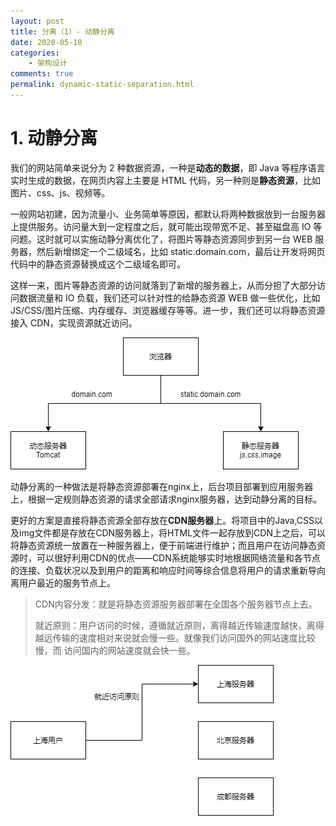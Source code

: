 ```yaml
---
layout: post
title: 分离（1）- 动静分离
date: 2020-05-10
categories:
    - 架构设计
comments: true
permalink: dynamic-static-separation.html
---
```


# 1. 动静分离

我们的网站简单来说分为 2 种数据资源，一种是**动态的数据**，即 Java 等程序语言实时生成的数据，在网页内容上主要是 HTML  代码，另一种则是**静态资源**，比如图片、css、js、视频等。

一般网站初建，因为流量小、业务简单等原因，都默认将两种数据放到一台服务器上提供服务。访问量大到一定程度之后，就可能出现带宽不足、甚至磁盘高 IO 等问题。这时就可以实施动静分离优化了，将图片等静态资源同步到另一台 WEB  服务器，然后新增绑定一个二级域名，比如 static.domain.com，最后让开发将网页代码中的静态资源替换成这个二级域名即可。

这样一来，图片等静态资源的访问就落到了新增的服务器上，从而分担了大部分访问数据流量和 IO 负载，我们还可以针对性的给静态资源 WEB  做一些优化，比如 JS/CSS/图片压缩、内存缓存、浏览器缓存等等。进一步，我们还可以将静态资源接入 CDN，实现资源就近访问。

![](/assets/images/posts/dynamic-static-separation/dynamic-static-separation-1.png)

动静分离的一种做法是将静态资源部署在nginx上，后台项目部署到应用服务器上，根据一定规则静态资源的请求全部请求nginx服务器，达到动静分离的目标。 

更好的方案是直接将静态资源全部存放在**CDN服务器**上。将项目中的Java,CSS以及img文件都是存放在CDN服务器上，将HTML文件一起存放到CDN上之后，可以将静态资源统一放置在一种服务器上，便于前端进行维护；而且用户在访问静态资源时，可以很好利用CDN的优点——CDN系统能够实时地根据网络流量和各节点的连接、负载状况以及到用户的距离和响应时间等综合信息将用户的请求重新导向离用户最近的服务节点上。

> CDN内容分发：就是将静态资源服务器部署在全国各个服务器节点上去。
>
> 就近原则：用户访问的时候，遵循就近原则，离得越近传输速度越快，离得越远传输的速度相对来说就会慢一些。就像我们访问国外的网站速度比较慢，而  访问国内的网站速度就会快一些。

![](/assets/images/posts/dynamic-static-separation/dynamic-static-separation-2.png)

